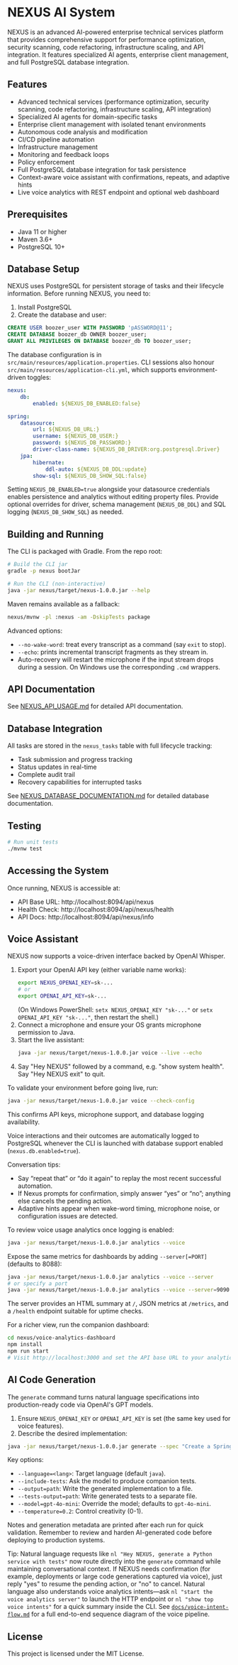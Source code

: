 # NEXUS AI System

NEXUS is an advanced AI-powered enterprise technical services platform that provides comprehensive support for performance optimization, security scanning, code refactoring, infrastructure scaling, and API integration. It features specialized AI agents, enterprise client management, and full PostgreSQL database integration.

## Features

- Advanced technical services (performance optimization, security scanning, code refactoring, infrastructure scaling, API integration)
- Specialized AI agents for domain-specific tasks
- Enterprise client management with isolated tenant environments
- Autonomous code analysis and modification
- CI/CD pipeline automation
- Infrastructure management
- Monitoring and feedback loops
- Policy enforcement
- Full PostgreSQL database integration for task persistence
- Context-aware voice assistant with confirmations, repeats, and adaptive hints
- Live voice analytics with REST endpoint and optional web dashboard

## Prerequisites

- Java 11 or higher
- Maven 3.6+
- PostgreSQL 10+

## Database Setup

NEXUS uses PostgreSQL for persistent storage of tasks and their lifecycle information. Before running NEXUS, you need to:

1. Install PostgreSQL
2. Create the database and user:

```sql
CREATE USER boozer_user WITH PASSWORD 'pASSWORD@11';
CREATE DATABASE boozer_db OWNER boozer_user;
GRANT ALL PRIVILEGES ON DATABASE boozer_db TO boozer_user;
```

The database configuration is in `src/main/resources/application.properties`. CLI sessions also honour `src/main/resources/application-cli.yml`, which supports environment-driven toggles:

```yaml
nexus:
	db:
		enabled: ${NEXUS_DB_ENABLED:false}

spring:
	datasource:
		url: ${NEXUS_DB_URL:}
		username: ${NEXUS_DB_USER:}
		password: ${NEXUS_DB_PASSWORD:}
		driver-class-name: ${NEXUS_DB_DRIVER:org.postgresql.Driver}
	jpa:
		hibernate:
			ddl-auto: ${NEXUS_DB_DDL:update}
		show-sql: ${NEXUS_DB_SHOW_SQL:false}
```
Setting `NEXUS_DB_ENABLED=true` alongside your datasource credentials enables persistence and analytics without editing property files. Provide optional overrides for driver, schema management (`NEXUS_DB_DDL`) and SQL logging (`NEXUS_DB_SHOW_SQL`) as needed.

## Building and Running

The CLI is packaged with Gradle. From the repo root:

```bash
# Build the CLI jar
gradle -p nexus bootJar

# Run the CLI (non-interactive)
java -jar nexus/target/nexus-1.0.0.jar --help
```

Maven remains available as a fallback:

```bash
nexus/mvnw -pl :nexus -am -DskipTests package
```


Advanced options:

- `--no-wake-word`: treat every transcript as a command (say `exit` to stop).
- `--echo`: prints incremental transcript fragments as they stream in.
- Auto-recovery will restart the microphone if the input stream drops during a session.
On Windows use the corresponding `.cmd` wrappers.

## API Documentation

See [NEXUS_API_USAGE.md](NEXUS_API_USAGE.md) for detailed API documentation.

## Database Integration

All tasks are stored in the `nexus_tasks` table with full lifecycle tracking:
- Task submission and progress tracking
- Status updates in real-time
- Complete audit trail
- Recovery capabilities for interrupted tasks

See [NEXUS_DATABASE_DOCUMENTATION.md](NEXUS_DATABASE_DOCUMENTATION.md) for detailed database documentation.

## Testing

```bash
# Run unit tests
./mvnw test
```

## Accessing the System

Once running, NEXUS is accessible at:
- API Base URL: http://localhost:8094/api/nexus
- Health Check: http://localhost:8094/api/nexus/health
- API Docs: http://localhost:8094/api/nexus/info

## Voice Assistant

NEXUS now supports a voice-driven interface backed by OpenAI Whisper.

1. Export your OpenAI API key (either variable name works):
	```bash
	export NEXUS_OPENAI_KEY=sk-...
	# or
	export OPENAI_API_KEY=sk-...
	```
	(On Windows PowerShell: `setx NEXUS_OPENAI_KEY "sk-..."` or `setx OPENAI_API_KEY "sk-..."`, then restart the shell.)
2. Connect a microphone and ensure your OS grants microphone permission to Java.
3. Start the live assistant:
	```bash
	java -jar nexus/target/nexus-1.0.0.jar voice --live --echo
	```
4. Say "Hey NEXUS" followed by a command, e.g. "show system health". Say "Hey NEXUS exit" to quit.

To validate your environment before going live, run:

```bash
java -jar nexus/target/nexus-1.0.0.jar voice --check-config
```

This confirms API keys, microphone support, and database logging availability.

Voice interactions and their outcomes are automatically logged to PostgreSQL whenever the CLI is launched with database support enabled (`nexus.db.enabled=true`).

Conversation tips:

- Say “repeat that” or “do it again” to replay the most recent successful automation.
- If Nexus prompts for confirmation, simply answer “yes” or “no”; anything else cancels the pending action.
- Adaptive hints appear when wake-word timing, microphone noise, or configuration issues are detected.

To review voice usage analytics once logging is enabled:

```bash
java -jar nexus/target/nexus-1.0.0.jar analytics --voice
```

Expose the same metrics for dashboards by adding `--server[=PORT]` (defaults to 8088):

```bash
java -jar nexus/target/nexus-1.0.0.jar analytics --voice --server
# or specify a port
java -jar nexus/target/nexus-1.0.0.jar analytics --voice --server=9090
```

The server provides an HTML summary at `/`, JSON metrics at `/metrics`, and a `/health` endpoint suitable for uptime checks.

For a richer view, run the companion dashboard:

```bash
cd nexus/voice-analytics-dashboard
npm install
npm run start
# Visit http://localhost:3000 and set the API base URL to your analytics port (default http://localhost:8088)
```

## AI Code Generation

The `generate` command turns natural language specifications into production-ready code via OpenAI's GPT models.

1. Ensure `NEXUS_OPENAI_KEY` or `OPENAI_API_KEY` is set (the same key used for voice features).
2. Describe the desired implementation:

```bash
java -jar nexus/target/nexus-1.0.0.jar generate --spec "Create a Spring REST controller for customer onboarding" --language=java --include-tests
```

Key options:

- `--language=<lang>`: Target language (default `java`).
- `--include-tests`: Ask the model to produce companion tests.
- `--output=path`: Write the generated implementation to a file.
- `--tests-output=path`: Write generated tests to a separate file.
- `--model=gpt-4o-mini`: Override the model; defaults to `gpt-4o-mini`.
- `--temperature=0.2`: Control creativity (0-1).

Notes and generation metadata are printed after each run for quick validation. Remember to review and harden AI-generated code before deploying to production systems.

Tip: Natural language requests like `nl "Hey NEXUS, generate a Python service with tests"` now route directly into the `generate` command while maintaining conversational context. If NEXUS needs confirmation (for example, deployments or large code generations captured via voice), just reply "yes" to resume the pending action, or "no" to cancel.
Natural language also understands voice analytics intents—ask `nl "start the voice analytics server"` to launch the HTTP endpoint or `nl "show top voice intents"` for a quick summary inside the CLI. See [`docs/voice-intent-flow.md`](docs/voice-intent-flow.md) for a full end-to-end sequence diagram of the voice pipeline.

## License

This project is licensed under the MIT License.